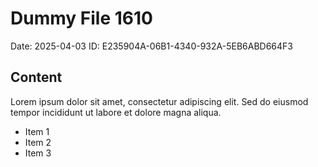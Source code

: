 # Dummy File 1610

Date: 2025-04-03
ID: E235904A-06B1-4340-932A-5EB6ABD664F3

## Content

Lorem ipsum dolor sit amet, consectetur adipiscing elit.
Sed do eiusmod tempor incididunt ut labore et dolore magna aliqua.

* Item 1
* Item 2
* Item 3

